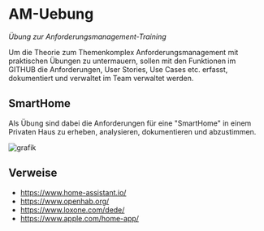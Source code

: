# AM-Uebung
*Übung zur Anforderungsmanagement-Training*

Um die Theorie zum Themenkomplex Anforderungsmanagement mit praktischen Übungen zu untermauern, sollen mit den Funktionen im GITHUB die Anforderungen, User Stories, Use Cases etc. erfasst, dokumentiert und verwaltet im Team verwaltet werden. 

## SmartHome 
Als Übung sind dabei die Anforderungen für eine "SmartHome" in einem Privaten Haus zu erheben, analysieren, dokumentieren und abzustimmen.

![grafik](https://user-images.githubusercontent.com/78310643/213867000-79107f99-f75a-473e-8d58-7aff136f0ac4.png)

## Verweise
- https://www.home-assistant.io/
- https://www.openhab.org/
- https://www.loxone.com/dede/
- https://www.apple.com/home-app/
